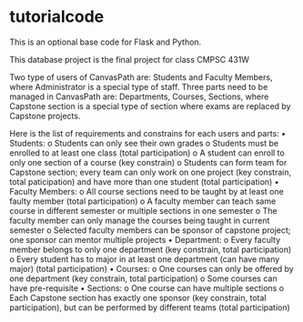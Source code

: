 # tutorialcode
This is an optional base code for Flask and Python.

This database project is the final project for class CMPSC 431W

Two type of users of CanvasPath are: Students and Faculty Members, where Administrator is a special type of staff.
Three parts need to be managed in CanvasPath are: Departments, Courses, Sections, where Capstone section is a special type of section where exams are replaced by Capstone projects. 

Here is the list of requirements and constrains for each users and parts: 
•	Students:
o	Students can only see their own grades
o	Students must be enrolled to at least one class (total participation)
o	A student can enroll to only one section of a course (key constrain)
o	Students can form team for Capstone section; every team can only work on one project (key constrain, total paticipation) and have more than one student (total participation) 
•	Faculty Members:
o	All course sections need to be taught by at least one faulty member (total participation)
o	A faculty member can teach same course in different semester or multiple sections in one semester
o	The faculty member can only manage the courses being taught in current semester
o	Selected faculty members can be sponsor of capstone project; one sponsor can mentor multiple projects
•	Department:
o	Every faculty member belongs to only one department (key constrain, total participation)
o	Every student has to major in at least one department (can have many major) (total participation)
•	Courses: 
o	One courses can only be offered by one department (key constrain, total participation)
o	Some courses can have pre-requisite 
•	Sections:
o	One course can have multiple sections
o	Each Capstone section has exactly one sponsor (key constrain, total participation), but can be performed by different teams (total participation) 

